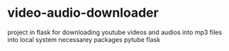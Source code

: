 # video-audio-downloader
project in flask for downloading youtube videos and audios into mp3 files into local system
necessarey packages
pytube
flask
